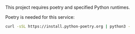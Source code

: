 This project requires poetry and specified Python runtimes.

Poetry is needed for this service:
```bash
curl -sSL https://install.python-poetry.org | python3 -
```
